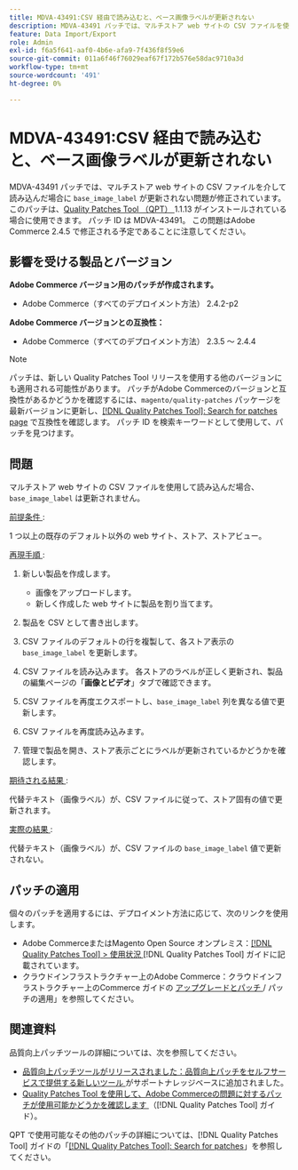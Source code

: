 ```yaml
---
title: MDVA-43491:CSV 経由で読み込むと、ベース画像ラベルが更新されない
description: MDVA-43491 パッチでは、マルチストア web サイトの CSV ファイルを使用して読み込んだ場合に「base_image_label」が更新されない問題が修正されています。 このパッチは、[Quality Patches Tool （QPT） ] （https://experienceleague.adobe.com/ja/docs/commerce-operations/tools/quality-patches-tool/quality-patches-tool-to-self-serve-quality-patches） 1.1.13 がインストールされている場合に利用できます。 パッチ ID は MDVA-43491。 この問題はAdobe Commerce 2.4.5 で修正される予定であることに注意してください。
feature: Data Import/Export
role: Admin
exl-id: f6a5f641-aaf0-4b6e-afa9-7f436f8f59e6
source-git-commit: 011a6f46f76029eaf67f172b576e58dac9710a3d
workflow-type: tm+mt
source-wordcount: '491'
ht-degree: 0%

---
```


# MDVA-43491:CSV 経由で読み込むと、ベース画像ラベルが更新されない

MDVA-43491 パッチでは、マルチストア web サイトの CSV ファイルを介して読み込んだ場合に `base_image_label` が更新されない問題が修正されています。 このパッチは、[Quality Patches Tool （QPT） ](https://experienceleague.adobe.com/ja/docs/commerce-operations/tools/quality-patches-tool/quality-patches-tool-to-self-serve-quality-patches)1.1.13 がインストールされている場合に使用できます。 パッチ ID は MDVA-43491。 この問題はAdobe Commerce 2.4.5 で修正される予定であることに注意してください。

## 影響を受ける製品とバージョン

**Adobe Commerce バージョン用のパッチが作成されます。**

* Adobe Commerce（すべてのデプロイメント方法） 2.4.2-p2

**Adobe Commerce バージョンとの互換性：**

* Adobe Commerce（すべてのデプロイメント方法） 2.3.5 ～ 2.4.4

>[!NOTE]
>
>パッチは、新しい Quality Patches Tool リリースを使用する他のバージョンにも適用される可能性があります。 パッチがAdobe Commerceのバージョンと互換性があるかどうかを確認するには、`magento/quality-patches` パッケージを最新バージョンに更新し、[[!DNL Quality Patches Tool]: Search for patches page](https://experienceleague.adobe.com/ja/docs/commerce-operations/tools/quality-patches-tool/quality-patches-tool-to-self-serve-quality-patches) で互換性を確認します。 パッチ ID を検索キーワードとして使用して、パッチを見つけます。

## 問題

マルチストア web サイトの CSV ファイルを使用して読み込んだ場合、`base_image_label` は更新されません。

<u> 前提条件 </u>:

1 つ以上の既存のデフォルト以外の web サイト、ストア、ストアビュー。

<u> 再現手順 </u>:

1. 新しい製品を作成します。

   * 画像をアップロードします。
   * 新しく作成した web サイトに製品を割り当てます。

1. 製品を CSV として書き出します。
1. CSV ファイルのデフォルトの行を複製して、各ストア表示の `base_image_label` を更新します。
1. CSV ファイルを読み込みます。 各ストアのラベルが正しく更新され、製品の編集ページの「**画像とビデオ**」タブで確認できます。
1. CSV ファイルを再度エクスポートし、`base_image_label` 列を異なる値で更新します。
1. CSV ファイルを再度読み込みます。
1. 管理で製品を開き、ストア表示ごとにラベルが更新されているかどうかを確認します。

<u> 期待される結果 </u>:

代替テキスト（画像ラベル）が、CSV ファイルに従って、ストア固有の値で更新されます。

<u> 実際の結果 </u>:

代替テキスト（画像ラベル）が、CSV ファイルの `base_image_label` 値で更新されない。

## パッチの適用

個々のパッチを適用するには、デプロイメント方法に応じて、次のリンクを使用します。

* Adobe CommerceまたはMagento Open Source オンプレミス：[[!DNL Quality Patches Tool] > 使用状況 ](/help/tools/quality-patches-tool/usage.md) [!DNL Quality Patches Tool] ガイドに記載されています。
* クラウドインフラストラクチャー上のAdobe Commerce：クラウドインフラストラクチャー上のCommerce ガイドの [ アップグレードとパッチ ](https://experienceleague.adobe.com/docs/commerce-cloud-service/user-guide/develop/upgrade/apply-patches.html?lang=ja)/ パッチの適用」を参照してください。

## 関連資料

品質向上パッチツールの詳細については、次を参照してください。

* [ 品質向上パッチツールがリリースされました：品質向上パッチをセルフサービスで提供する新しいツール ](https://experienceleague.adobe.com/ja/docs/commerce-operations/tools/quality-patches-tool/quality-patches-tool-to-self-serve-quality-patches) がサポートナレッジベースに追加されました。
* [Quality Patches Tool を使用して、Adobe Commerceの問題に対するパッチが使用可能かどうかを確認します ](/help/tools/quality-patches-tool/patches-available-in-qpt/check-patch-for-magento-issue-with-magento-quality-patches.md) （[!DNL Quality Patches Tool] ガイド）。

QPT で使用可能なその他のパッチの詳細については、[!DNL Quality Patches Tool] ガイドの「[[!DNL Quality Patches Tool]: Search for patches](https://experienceleague.adobe.com/tools/commerce-quality-patches/index.html?lang=ja)」を参照してください。
